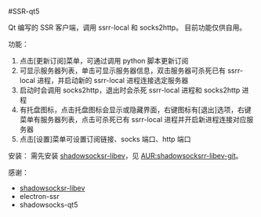 #SSR-qt5

Qt 编写的 SSR 客户端，调用 ssrr-local 和 socks2http。
目前功能仅供自用。

功能：
1. 点击[更新订阅]菜单，可通过调用 python 脚本更新订阅
2. 可显示服务器列表，单击可显示服务器信息，双击服务器可杀死已有 ssrr-local 进程，并启动新的 ssrr-local 进程连接选定服务器
3. 启动时会调用 socks2http，退出时会杀死 ssrr-local 进程和 socks2http 进程
4. 有托盘图标，点击托盘图标会显示或隐藏界面，右键图标有[退出]选项，右键菜单有服务器列表，点击可杀死已有 ssrr-local 进程并开启新进程连接对应服务器
5. 点击[设置]菜单可设置订阅链接、socks 端口、http 端口

安装：
需先安装 [shadowsocksr-libev](https://github.com/shadowsocksrr/shadowsocksr-libev)，见 [AUR:shadowsocksrr-libev-git](https://aur.archlinux.org/packages/shadowsocksrr-libev-git)。

感谢：
- [shadowsocksr-libev](https://github.com/shadowsocksrr/shadowsocksr-libev)
- electron-ssr
- shadowsocks-qt5
